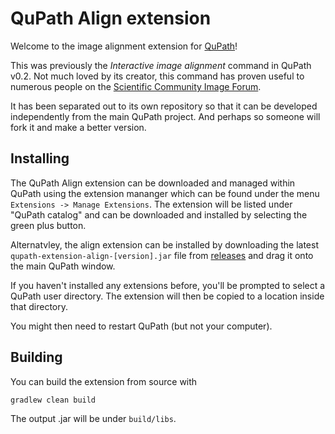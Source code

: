 # QuPath Align extension

Welcome to the image alignment extension for [QuPath](http://qupath.github.io)!

This was previously the *Interactive image alignment* command in QuPath v0.2.
Not much loved by its creator, this command has proven useful to numerous people 
on the [Scientific Community Image Forum](http://image.sc).

It has been separated out to its own repository so that it can be developed 
independently from the main QuPath project.
And perhaps so someone will fork it and make a better version.


## Installing

The QuPath Align extension can be downloaded and managed within QuPath using 
the extension mananger which can be found under the menu `Extensions -> Manage Extensions`. 
The extension will be listed under "QuPath catalog" and can be downloaded and installed 
by selecting the green plus button. 

Alternatvley, the align extension can be installed by downloading the latest 
`qupath-extension-align-[version].jar` file from [releases](https://github.com/qupath/qupath-extension-align/releases) 
and drag it onto the main QuPath window.

If you haven't installed any extensions before, you'll be prompted to select a QuPath user directory.
The extension will then be copied to a location inside that directory.

You might then need to restart QuPath (but not your computer).


## Building

You can build the extension from source with

```bash
gradlew clean build
```

The output .jar will be under `build/libs`.

